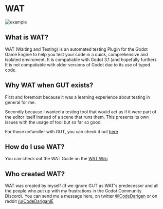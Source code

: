 # WAT

![example](https://github.com/CodeDarigan/WAT/blob/master/screenshots/main.png)

## What is WAT?

WAT (Waiting and Testing) is an automated testing Plugin for the Godot Game Engine to help you test your code in a quick, comprehensive and isolated enviroment. It is compatiable with Godot 3.1 (and hopefully further). It is not compatiable with older versions of Godot due to its use of typed code.

## Why WAT when GUT exists?

First and foremost because it was a learning experience about testing in general for me.

Secondly because I wanted a testing tool that would act as if it were part of the editor itself instead of a scene that runs them. This
presents its own issues with the usage of tool but so far so good.

For those unfamiller with GUT, you can check it out [here](https://github.com/bitwes/Gut)

## How do I use WAT?

You can check out the WAT Guide on the [WAT Wiki](https://github.com/CodeDarigan/WAT/wiki)

## Who created WAT?

WAT was created by myself (if we ignore GUT as WAT's predecessor and all the people who put up with my frustrations in the Godot Community Discord). You can send me a message here, on twitter [@CodeDarigan](https://twitter.com/CodeDarigan) or on reddit [/u/CodeDariganIE](https://www.reddit.com/user/CodeDariganIE)
